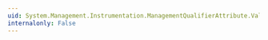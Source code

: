 ```yaml
---
uid: System.Management.Instrumentation.ManagementQualifierAttribute.Value
internalonly: False
---
```

